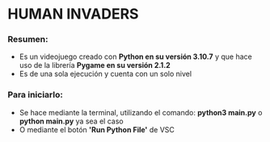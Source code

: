 # HUMAN INVADERS
### Resumen:

* Es un videojuego creado con **Python en su versión 3.10.7** y que hace uso de la librería **Pygame en su versión 2.1.2**
* Es de una sola ejecución y cuenta con un solo nivel

### Para iniciarlo: 
* Se hace mediante la terminal, utilizando el comando: **python3 main.py** o **python main.py** ya sea el caso
* O mediante el botón **'Run Python File'** de VSC
